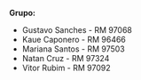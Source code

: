 **Grupo:**
- Gustavo Sanches - RM 97068
- Kaue Caponero - RM 96466
- Mariana Santos - RM 97503
- Natan Cruz - RM 97324
- Vitor Rubim - RM 97092
